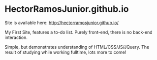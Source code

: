 # HectorRamosJunior.github.io

Site is available here: http://hectorramosjunior.github.io/

My First Site, features a to-do list. Purely front-end, there is no back-end interaction.

Simple, but demonstrates understanding of HTML/CSS/JS/JQuery.
The result of studying while working fulltime, lots more to come!
